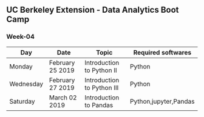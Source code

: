 ## UC Berkeley Extension - Data Analytics Boot Camp ##

### Week-04 ###

| Day       | Date             | Topic                          | Required softwares   |
|-----------|------------------|--------------------------------|----------------------|
| Monday    | February 25 2019 | Introduction to Python II      | Python               |
| Wednesday | February 27 2019 | Introduction to Python III     | Python               |
| Saturday  | March 02 2019    | Introduction to Pandas         | Python,jupyter,Pandas|